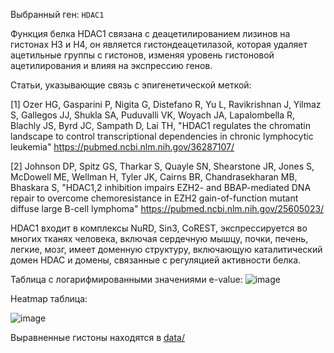 Выбранный ген: `HDAC1`

Функция белка HDAC1 связана с деацетилированием лизинов на гистонах H3 и H4, он является гистондеацетилазой, которая удаляет ацетильные группы с гистонов, изменяя уровень гистоновой ацетилирования и влияя на экспрессию генов.

Статьи, указывающие связь с эпигенетической меткой:

[1] Ozer HG, Gasparini P, Nigita G, Distefano R, Yu L, Ravikrishnan J, Yilmaz S, Gallegos JJ, Shukla SA, Puduvalli VK, Woyach JA, Lapalombella R, Blachly JS, Byrd JC, Sampath D, Lai TH, "HDAC1 regulates the chromatin landscape to control transcriptional dependencies in chronic lymphocytic leukemia" https://pubmed.ncbi.nlm.nih.gov/36287107/

[2] Johnson DP, Spitz GS, Tharkar S, Quayle SN, Shearstone JR, Jones S, McDowell ME, Wellman H, Tyler JK, Cairns BR, Chandrasekharan MB, Bhaskara S, "HDAC1,2 inhibition impairs EZH2- and BBAP-mediated DNA repair to overcome chemoresistance in EZH2 gain-of-function mutant diffuse large B-cell lymphoma" https://pubmed.ncbi.nlm.nih.gov/25605023/

HDAC1 входит в комплексы NuRD, Sin3, CoREST, экспрессируется во многих тканях человека, включая сердечную мышцу, почки, печень, легкие, мозг, имеет доменную структуру, включающую каталитический домен HDAC и домены, связанные с регуляцией активности белка.

Таблица с логарифмированными значениями e-value:
![image](https://github.com/cherepasshka/bioinf-project/assets/50082204/32c0d832-9b18-4b77-bc22-4c15251fdcc3)

Heatmap таблица:

![image](https://github.com/cherepasshka/bioinf-project/assets/50082204/1c066461-8bf4-4985-976b-dfb825dc7cb5)

Выравненные гистоны находятся в [data/](https://github.com/cherepasshka/bioinf-project/tree/main/data)

